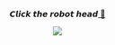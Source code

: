 
<p align="center">𝘾𝙡𝙞𝙘𝙠 𝙩𝙝𝙚 𝙧𝙤𝙗𝙤𝙩 𝙝𝙚𝙖𝙙<a href="https://jimquincy.tech/blog"> 🤖</a>

<p align="center">
<img src="https://i.gifer.com/origin/67/67894bd2fdb63a43f9bb35c3c83c4a1d.gif" />
  </p align="center">
